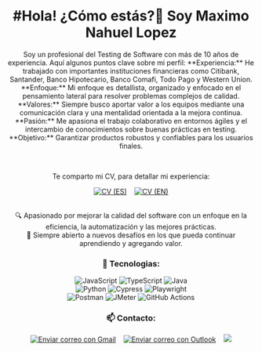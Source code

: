 <h1 align="center">#Hola! ¿Cómo estás?👋 Soy Maximo Nahuel Lopez </h1>
<div align="center">
<p>
Soy un profesional del Testing de Software con más de 10 años de experiencia. Aquí algunos puntos clave sobre mi perfil:
**Experiencia:** He trabajado con importantes instituciones financieras como Citibank, Santander, Banco Hipotecario, Banco Comafi, Todo Pago y Western Union.
**Enfoque:** Mi enfoque es detallista, organizado y enfocado en el pensamiento lateral para resolver problemas complejos de calidad.
**Valores:** Siempre busco aportar valor a los equipos mediante una comunicación clara y una mentalidad orientada a la mejora continua.
**Pasión:** Me apasiona el trabajo colaborativo en entornos ágiles y el intercambio de conocimientos sobre buenas prácticas en testing.
**Objetivo:** Garantizar productos robustos y confiables para los usuarios finales.
</p>
</div>
    <br>
<div align="center">
<p>
    Te comparto mi CV, para detallar mi experiencia:
</p>

[![CV (ES)](https://img.shields.io/badge/CV%20(ES)-red?style=flat&logo=pdf)](https://github.com/maximolpz/portfolio/blob/main/CVESMaximoNahuelLopez.pdf)
&nbsp;&nbsp;
[![CV (EN)](https://img.shields.io/badge/CV%20(EN)-blue?style=flat&logo=pdf)](https://github.com/maximolpz/portfolio/blob/main/CVENMaximoNahuelLopez.pdf)
<br>
    <br>
    <p>
    🔍 Apasionado por mejorar la calidad del software con un enfoque en la eficiencia, la automatización y las mejores prácticas.
    <br>
    🚀 Siempre abierto a nuevos desafíos en los que pueda continuar aprendiendo y agregando valor.
    </p>    
</div> 
<div align="center">
    
### 🚀 Tecnologias:
![JavaScript](https://img.shields.io/badge/-JavaScript-F7DF1E?style=flat&logo=javascript&logoColor=000)
![TypeScript](https://img.shields.io/badge/-TypeScript-007ACC?style=flat&logo=typescript&logoColor=fff)
![Java](https://img.shields.io/badge/-Java-ED8B00?style=flat&logo=openjdk&logoColor=fff)
<br>
![Python](https://img.shields.io/badge/-Python-3776AB?style=flat&logo=python&logoColor=fff)
![Cypress](https://img.shields.io/badge/-Cypress-17202C?style=flat&logo=cypress&logoColor=fff)
![Playwright](https://img.shields.io/badge/-Playwright-45ba63?style=flat&logo=playwright&logoColor=fff)
<br>
![Postman](https://img.shields.io/badge/-Postman-FF6C37?style=flat&logo=postman&logoColor=fff)
![JMeter](https://img.shields.io/badge/-JMeter-D22128?style=flat&logo=apachejmeter&logoColor=fff)
![GitHub Actions](https://img.shields.io/badge/-GitHub%20Actions-2088FF?style=flat&logo=github-actions&logoColor=white)
<br>
<h3 align="center">📫 Contacto:</h3>
    <p align="center">
      <a href="https://mail.google.com/mail/?view=cm&fs=1&to=max.lpz88@icloud.com&su=Contacto%20desde%20GitHub%20- &body=Hola%20Máximo,%20vi%20tu%20perfil%20en%20GitHub%20y%20me%20gustaría%20saber%20más%20sobre%20tus%20servicios%20y/o%20pactar%20una%20meet." target="_blank">
<img src="https://img.shields.io/badge/-Gmail-EA4335?style=flat&logo=Gmail&logoColor=white" alt="Enviar correo con Gmail"></a>
        &nbsp;&nbsp;
       <a href="https://outlook.live.com/owa/?rru=compose&to=max.lpz88@icloud.com&su=Contacto%20desde%20GitHub%20- &body=Hola%20Máximo,%20vi%20tu%20perfil%20en%20GitHub%20y%20me%20gustaría%20saber%20más%20sobre%20tus%20servicios%20y/o%20pactar%20una%20meet." target="_blank">
<img src="https://img.shields.io/badge/-Outlook-0078D4?style=flat&logo=Outlook&logoColor=white" alt="Enviar correo con Outlook"></a>
        &nbsp;&nbsp;
      <a href="https://linkedin.com/in/maximonahuellopez" target="_blank"><img src="https://img.shields.io/badge/-LinkedIn-%230077B5?style=flat&logo=linkedin&logoColor=white&padding=5px"></a>
    </p>
</div> 



